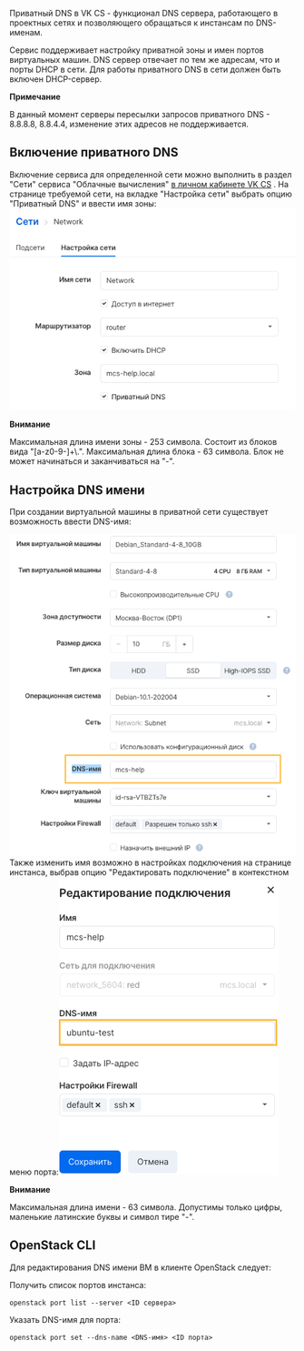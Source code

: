 Приватный DNS в VK CS - функционал DNS сервера, работающего в проектных сетях и позволяющего обращаться к инстансам по DNS-именам. 

Сервис поддерживает настройку приватной зоны и имен портов виртуальных машин. DNS сервер отвечает по тем же адресам, что и порты DHCP в сети. Для работы приватного DNS в сети должен быть включен DHCP-сервер.

**Примечание**

В данный момент серверы пересылки запросов приватного DNS - 8.8.8.8, 8.8.4.4, изменение этих адресов не поддерживается.

Включение приватного DNS
------------------------

Включение сервиса для определенной сети можно выполнить в раздел "Сети" сервиса "Облачные вычисления" [в личном кабинете VK CS](https://mcs.mail.ru/app/services/server/networks/) . На странице требуемой сети, на вкладке "Настройка сети" выбрать опцию "Приватный DNS" и ввести имя зоны:![](./assets/1598286541418-snimok-ekrana-2020-08-24-v-19.28.34.png)

**Внимание**

Максимальная длина имени зоны - 253 символа. Состоит из блоков вида "[a-z0-9-]+\\.". Максимальная длина блока - 63 символа. Блок не может начинаться и заканчиваться на "-".

Настройка DNS имени
-------------------

При создании виртуальной машины в приватной сети существует возможность ввести DNS-имя:

![](./assets/1598306492093-1598306492093.png)Также изменить имя возможно в настройках подключения на странице инстанса, выбрав опцию "Редактировать подключение" в контекстном меню порта:![](./assets/1598306656792-1598306656792.png)

**Внимание**

Максимальная длина имени - 63 символа. Допустимы только цифры, маленькие латинские буквы и символ тире "-".

OpenStack CLI
-------------

Для редактирования DNS имени ВМ в клиенте OpenStack следует:

Получить список портов инстанса:

```
openstack port list --server <ID сервера>
```

Указать DNS-имя для порта:

```
openstack port set --dns-name <DNS-имя> <ID порта>
```
